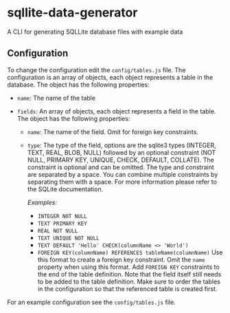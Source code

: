 # sqllite-data-generator

A CLI for generating SQLLite database files with example data

## Configuration

To change the configuration edit the `config/tables.js` file. The configuration is an array of objects, each object represents a table in the database. The object has the following properties:

- `name`: The name of the table
- `fields`: An array of objects, each object represents a field in the table. The object has the following properties:

  - `name`: The name of the field. Omit for foreign key constraints.
  - `type`: The type of the field, options are the sqlite3 types (INTEGER, TEXT, REAL, BLOB, NULL) followed by an optional constraint (NOT NULL, PRIMARY KEY, UNIQUE, CHECK, DEFAULT, COLLATE). The constraint is optional and can be omitted. The type and constraint are separated by a space. You can combine multiple constraints by separating them with a space. For more information please refer to the SQLite documentation.

    _Examples:_

    - `INTEGER NOT NULL`
    - `TEXT PRIMARY KEY`
    - `REAL NOT NULL`
    - `TEXT UNIQUE NOT NULL`
    - `TEXT DEFAULT 'Hello' CHECK(columnName <> 'World')`
    - `FOREIGN KEY(columnName) REFERENCES tableName(columnName)` Use this format to create a foreign key constraint. Omit the `name` property when using this format. Add `FOREIGN KEY` constraints to the end of the table definition. Note that the field itself still needs to be added to the table definition. Make sure to order the tables in the configuration so that the referenced table is created first.

For an example configuration see the `config/tables.js` file.
